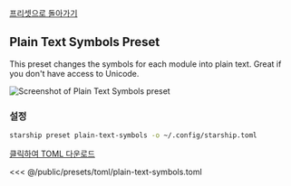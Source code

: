 [프리셋으로 돌아가기](./#plain-text-symbols)

## Plain Text Symbols Preset

This preset changes the symbols for each module into plain text. Great if you don't have access to Unicode.

![Screenshot of Plain Text Symbols preset](/presets/img/plain-text-symbols.png)

### 설정

```sh
starship preset plain-text-symbols -o ~/.config/starship.toml
```

[클릭하여 TOML 다운로드](/presets/toml/plain-text-symbols.toml)

<<< @/public/presets/toml/plain-text-symbols.toml
